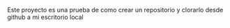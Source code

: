 Este proyecto es una prueba de como crear un repositorio y clorarlo desde github a mi escritorio local